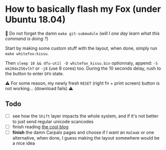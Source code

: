 # How to basically flash my Fox (under Ubuntu 18.04)

👿 Do not forget the damn `make git-submodule` (_will I one day learn what this command is doing ?_)

Start by making some custom stuff with the layout, when done, simply run `make whitefox:kissu`.

Then `sleep 10 && dfu-util -D whitefox_kissu.bin` optionnaly, append: `-S mk20dx256vlh7` or `-j8` (use 8 cores) too. During the 10 seconds delay, rush to the button to enter `DFU` state.

⚠️ For some reason, my newly fresh `RESET` (right fn + print screen) button is not working... (download fails) ⚠️

Todo
---
- [ ] see how the `Shift` layer impacts the whole system, and if it's not better to just send regular unicode scancodes
- [ ] finish reading [the cool blog](https://thomasbaart.nl/category/mechanical-keyboards/firmware/qmk/qmk-basics/)
- [ ] **finish** the damn Carpalx pages and choose if I want an `Halmak` or one alternative, when done, I guess making the layout somewhere would be a nice idea
